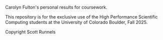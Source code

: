 Carolyn Fulton's personal results for coursework.

This repository is for the exclusive use of the
High Performance Scientific Computing students
at the University of Colorado Boulder, Fall 2025.

Copyright Scott Runnels
